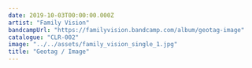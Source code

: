 ```yaml
---
date: 2019-10-03T00:00:00.000Z
artist: "Family Vision"
bandcampUrl: "https://familyvision.bandcamp.com/album/geotag-image"
catalogue: "CLR-002"
image: "../../assets/family_vision_single_1.jpg"
title: "Geotag / Image"
---
```

